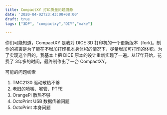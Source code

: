 ```yaml
---
title: CompactXY 打印质量问题溯源
date: '2020-04-02T23:43:00+08:00'
draft: true
tags: ["3DP", "compactxy","DIY","make"]

---
```


你们可能知道，CompactXY 是我对 DICE 3D 打印机的一个更新版本（fork)。制作的初衷是为了能在不增加打印机本身体积的情况下，尽量增加可打印的体积。为了实现这个目的，我基本上把 DICE 原本的设计重新实现了一遍。从17年开始，花费了 3年多的时间，最终制作出了一台 CompactXY。 

可能的问题线索

1. TMC2130 驱动散热不够
2. 老旧的喷嘴、喉管、PTFE
3. OrangePi 散热不够
4. OctoPrint USB 数据传输问题
5. OctoPrint 本身问题